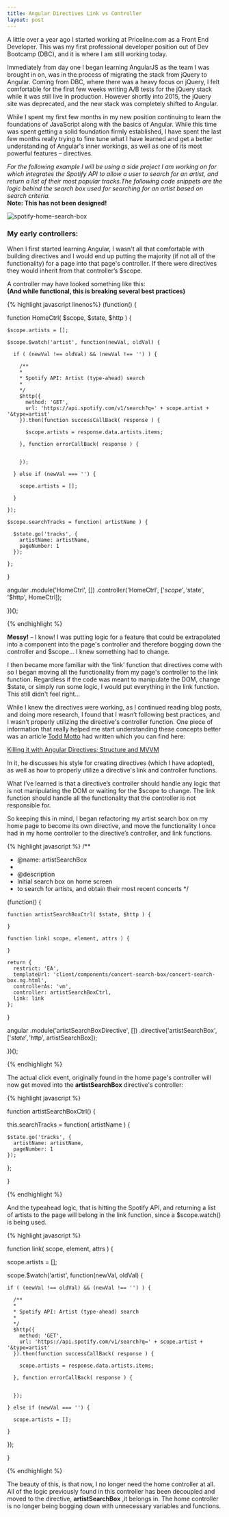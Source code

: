 ```yaml
---
title: Angular Directives Link vs Controller
layout: post
---
```


A little over a year ago I started working at Priceline.com as a Front End Developer. This was my first professional developer position out of Dev Bootcamp (DBC), and it is where I am still working today.

Immediately from day one I began learning AngularJS as the team I was brought in on, was in the process of migrating the stack from jQuery to Angular. Coming from DBC, where there was a heavy focus on jQuery, I felt comfortable for the first few weeks writing A/B tests for the jQuery stack while it was still live in production. However shortly into 2015, the jQuery site was deprecated, and the new stack was completely shifted to Angular.

While I spent my first few months in my new position continuing to learn the foundations of JavaScript along with the basics of Angular. While this time was spent getting a solid foundation firmly established, I have spent the last few months really trying to fine tune what I have learned and get a better understanding of Angular's inner workings, as well as one of its most powerful features – directives.

<i>For the following example I will be using a side project I am working on for which integrates the Spotify API to allow a user to search for an artist, and return a list of their most popular tracks.The following code snippets are the logic behind the search box used for searching for an artist based on search criteria.</i><br />
<b>Note: This has not been designed!</b>

<img src="/assets/blog_posts/2015-10-27/home-search-box.png" alt="spotify-home-search-box">

### My early controllers:

When I first started learning Angular, I wasn't all that comfortable with building directives and I would end up putting the majority (if not all of the functionality) for a page into that page's controller. If there were directives they would inherit from that controller’s $scope.

A controller may have looked something like this:<br />
<b>(And while functional, this is breaking several best practices)</b>

{% highlight javascript linenos%}
(function() {

  function HomeCtrl( $scope, $state, $http ) {

    $scope.artists = [];

    $scope.$watch('artist', function(newVal, oldVal) {

      if ( (newVal !== oldVal) && (newVal !== '') ) {

        /**
        *
        * Spotify API: Artist (type-ahead) search
        *
        */
        $http({
          method: 'GET',
          url: 'https://api.spotify.com/v1/search?q=' + scope.artist + '&type=artist'
        }).then(function successCallBack( response ) {

          $scope.artists = response.data.artists.items;

        }, function errorCallBack( response ) {


        });

      } else if (newVal === '') {

        scope.artists = [];

      }

    });

    $scope.searchTracks = function( artistName ) {

      $state.go('tracks', {
        artistName: artistName,
        pageNumber: 1
      });

    };

  }

  angular
    .module('HomeCtrl', [])
    .controller('HomeCtrl', ['$scope', '$state', '$http', HomeCtrl]);

})();

{% endhighlight %}

<b>Messy!</b> – I know! I was putting logic for a feature that could be extrapolated into a component into the page's controller and therefore bogging down the controller and $scope... I knew something had to change.

I then became more familiar with the ‘link’ function that directives come with so I began moving all the functionality from my page's controller to the link function. Regardless if the code was meant to manipulate the DOM, change $state, or simply run some logic, I would put everything in the link function. This still didn't feel right...

While I knew the directives were working, as I continued reading blog posts, and doing more research, I found that I wasn’t following best practices, and I wasn't properly utilizing the directive's controller function. One piece of information that really helped me start understanding these concepts better was an article <a href="http://toddmotto.com/">Todd Motto</a> had written which you can find here:

<a href="http://toddmotto.com/killing-it-with-angular-directives-structure-and-mvvm/">Killing it with Angular Directives; Structure and MVVM</a>

In it, he discusses his style for creating directives (which I have adopted), as well as how to properly utilize a directive's link and controller functions.

What I’ve learned is that a directive’s controller should handle any logic that is not manipulating the DOM or waiting for the $scope to change. The link function should handle all the functionality that the controller is not responsible for.

So keeping this in mind, I began refactoring my artist search box on my home page to become its own directive, and move the functionality I once had in my home controller to the directive’s controller, and link functions.

{% highlight javascript %}
/**
* @name: artistSearchBox
*
* @description
*   Initial search box on home screen
*   to search for artists, and obtain their most recent concerts
*/

(function() {

    function artistSearchBoxCtrl( $state, $http ) {

    }

    function link( scope, element, attrs ) {

    }

    return {
      restrict: 'EA',
      templateUrl: 'client/components/concert-search-box/concert-search-box.ng.html',
      controllerAs: 'vm',
      controller: artistSearchBoxCtrl,
      link: link
    };

  }

  angular
    .module('artistSearchBoxDirective', [])
    .directive('artistSearchBox', ['$state', '$http', artistSearchBox]);

})();

{% endhighlight %}

The actual click event, originally found in the home page's controller will now get moved into the <b>artistSearchBox</b> directive's controller:

{% highlight javascript %}

function artistSearchBoxCtrl() {

  this.searchTracks = function( artistName ) {

    $state.go('tracks', {
      artistName: artistName,
      pageNumber: 1
    });

  };

}

{% endhighlight %}

And the typeahead logic, that is hitting the Spotify API, and returning a list of artists to the page will belong in the link function, since a $scope.watch() is being used.

{% highlight javascript %}

function link( scope, element, attrs ) {

  scope.artists = [];

  scope.$watch('artist', function(newVal, oldVal) {

    if ( (newVal !== oldVal) && (newVal !== '') ) {

      /**
      *
      * Spotify API: Artist (type-ahead) search
      *
      */
      $http({
        method: 'GET',
        url: 'https://api.spotify.com/v1/search?q=' + scope.artist + '&type=artist'
      }).then(function successCallBack( response ) {

        scope.artists = response.data.artists.items;

      }, function errorCallBack( response ) {


      });

    } else if (newVal === '') {

      scope.artists = [];

    }

  });

}

{% endhighlight %}

The beauty of this, is that now, I no longer need the home controller at all. All of the logic previously found in this controller has been decoupled and moved to the directive, <b>artistSearchBox</b> ,it belongs in. The home controller is no longer being bogging down with unnecessary variables and functions.